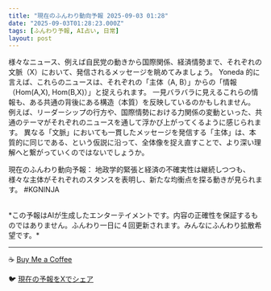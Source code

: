 ```yaml
---
title: "現在のふんわり動向予報 2025-09-03 01:28"
date: "2025-09-03T01:28:23.000Z"
tags: [ふんわり予報, AI占い, 日常]
layout: post
---
```


様々なニュース、例えば自民党の動きから国際関係、経済情勢まで、それぞれの文脈（X）において、発信されるメッセージを眺めてみましょう。  Yoneda 的に言えば、これらのニュースは、それぞれの「主体（A, B）」からの「情報（Hom(A,X), Hom(B,X)）」と捉えられます。  一見バラバラに見えるこれらの情報も、ある共通の背後にある構造（本質）を反映しているのかもしれません。  例えば、リーダーシップの行方や、国際情勢における力関係の変動といった、共通のテーマがそれぞれのニュースを通して浮かび上がってくるように感じられます。 異なる「文脈」においても一貫したメッセージを発信する「主体」は、本質的に同じである、という仮説に沿って、全体像を捉え直すことで、より深い理解へと繋がっていくのではないでしょうか。


現在のふんわり動向予報：
地政学的緊張と経済の不確実性は継続しつつも、様々な主体がそれぞれのスタンスを表明し、新たな均衡点を探る動きが見られます。 #KGNINJA

<br>
*この予報はAIが生成したエンターテイメントです。内容の正確性を保証するものではありません。ふんわり一日に４回更新されます。みんなにふんわり拡散希望です。*

---
☕️ [Buy Me a Coffee](https://www.buymeacoffee.com/kgninja)

🐦 [現在の予報をXでシェア](https://twitter.com/intent/tweet?text=%E7%8F%BE%E5%9C%A8%E3%81%AE%E3%81%B5%E3%82%93%E3%82%8F%E3%82%8A%E4%BA%88%E5%A0%B1%3A%20%E3%80%8C%E6%A7%98%E3%80%85%E3%81%AA%E3%83%8B%E3%83%A5%E3%83%BC%E3%82%B9%E3%80%81%E4%BE%8B%E3%81%88%E3%81%B0%E8%87%AA%E6%B0%91%E5%85%9A%E3%81%AE%E5%8B%95%E3%81%8D%E3%81%8B%E3%82%89%E5%9B%BD%E9%9A%9B%E9%96%A2%E4%BF%82%E3%80%81%E7%B5%8C%E6%B8%88%E6%83%85%E5%8B%A2%E3%81%BE%E3%81%A7%E3%80%81%E3%81%9D%E3%82%8C%E3%81%9E%E3%82%8C%E3%81%AE%E6%96%87%E8%84%88%EF%BC%88X%EF%BC%89%E3%81%AB%E3%81%8A%E3%81%84%E3%81%A6%E3%80%81%E7%99%BA%E4%BF%A1%E3%81%95%E3%82%8C%E3%82%8B%E3%83%A1%E3%83%83%E3%82%BB%E3%83%BC%E3%82%B8%E3%82%92%E7%9C%BA%E3%82%81%E3%81%A6%E3%81%BF%E3%81%BE%E3%81%97%E3%82%87%E3%81%86%E3%80%82%E3%80%8D%23KGNINJA%20%E7%B6%9A%E3%81%8D%E3%81%AF%E3%83%96%E3%83%AD%E3%82%B0%E3%81%A7%EF%BC%81%F0%9F%91%87&url=https%3A%2F%2Fkg-ninja.github.io%2FFunwariyoso%2F)
